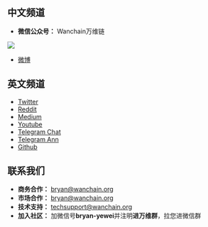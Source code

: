 ## 中文频道

- **微信公众号：** Wanchain万维链

![](media/01-1.png)

- [微博](http://weibo.com/wanchain)

## 英文频道

- [Twitter](https://twitter.com/wanchain_org)
- [Reddit](https://www.reddit.com/r/wanchain/)
- [Medium](https://medium.com/wanchain-foundation)
- [Youtube](https://www.youtube.com/channel/UCW_i8cncT0d1RyX7YCA_oKQ)
- [Telegram Chat](https://t.me/WanchainCHAT)
- [Telegram Ann](https://t.me/WanchainANN)
- [Github](https://github.com/wanchain)

## 联系我们

- **商务合作：** bryan@wanchain.org
- **市场合作：** bryan@wanchain.org
- **技术支持：** techsupport@wanchain.org
- **加入社区：** 加微信号**bryan-yewei**并注明**进万维群**，拉您进微信群
